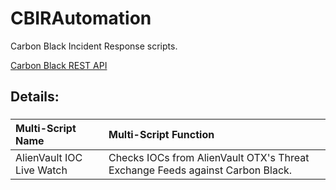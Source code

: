 # CBIRAutomation
Carbon Black Incident Response scripts.

[Carbon Black REST API](https://github.com/carbonblack/cbapi-python)


## Details:

###
| **Multi-Script Name** | **Multi-Script Function** |
| :------------- |:-------------|
| AlienVault IOC Live Watch | Checks IOCs from AlienVault OTX's Threat Exchange Feeds against Carbon Black. |
